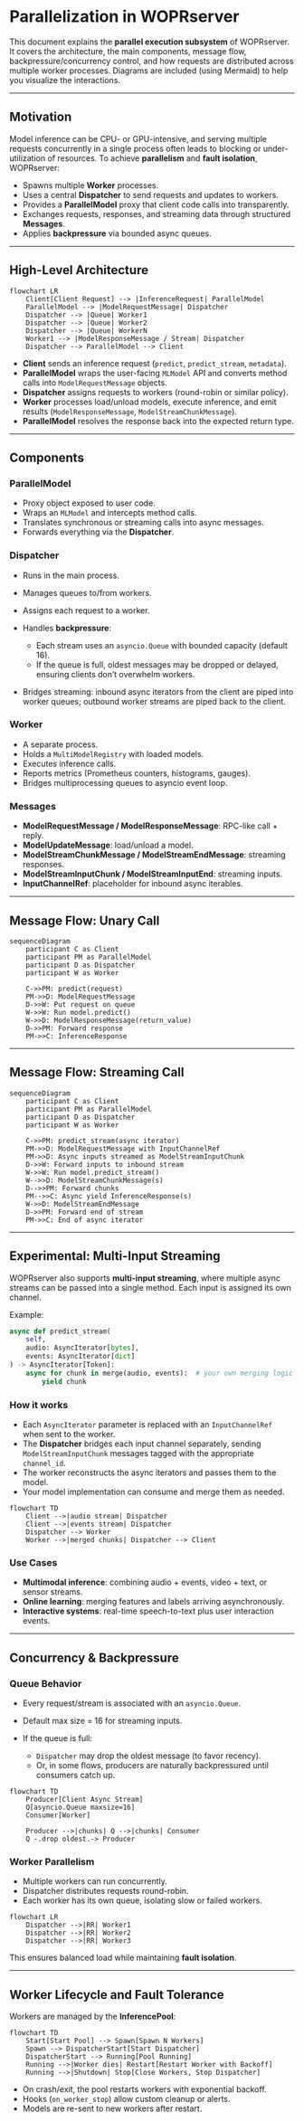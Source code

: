 # Parallelization in WOPRserver

This document explains the **parallel execution subsystem** of WOPRserver. It covers the architecture, the main components, message flow, backpressure/concurrency control, and how requests are distributed across multiple worker processes. Diagrams are included (using Mermaid) to help you visualize the interactions.

---

## Motivation

Model inference can be CPU- or GPU-intensive, and serving multiple requests concurrently in a single process often leads to blocking or under-utilization of resources. To achieve **parallelism** and **fault isolation**, WOPRserver:

* Spawns multiple **Worker** processes.
* Uses a central **Dispatcher** to send requests and updates to workers.
* Provides a **ParallelModel** proxy that client code calls into transparently.
* Exchanges requests, responses, and streaming data through structured **Messages**.
* Applies **backpressure** via bounded async queues.

---

## High-Level Architecture

```mermaid
flowchart LR
    Client[Client Request] --> |InferenceRequest| ParallelModel
    ParallelModel --> |ModelRequestMessage| Dispatcher
    Dispatcher --> |Queue| Worker1
    Dispatcher --> |Queue| Worker2
    Dispatcher --> |Queue| WorkerN
    Worker1 --> |ModelResponseMessage / Stream| Dispatcher
    Dispatcher --> ParallelModel --> Client
```

* **Client** sends an inference request (`predict`, `predict_stream`, `metadata`).
* **ParallelModel** wraps the user-facing `MLModel` API and converts method calls into `ModelRequestMessage` objects.
* **Dispatcher** assigns requests to workers (round-robin or similar policy).
* **Worker** processes load/unload models, execute inference, and emit results (`ModelResponseMessage`, `ModelStreamChunkMessage`).
* **ParallelModel** resolves the response back into the expected return type.

---

## Components

### ParallelModel

* Proxy object exposed to user code.
* Wraps an `MLModel` and intercepts method calls.
* Translates synchronous or streaming calls into async messages.
* Forwards everything via the **Dispatcher**.

### Dispatcher

* Runs in the main process.
* Manages queues to/from workers.
* Assigns each request to a worker.
* Handles **backpressure**:

  * Each stream uses an `asyncio.Queue` with bounded capacity (default 16).
  * If the queue is full, oldest messages may be dropped or delayed, ensuring clients don’t overwhelm workers.
* Bridges streaming: inbound async iterators from the client are piped into worker queues; outbound worker streams are piped back to the client.

### Worker

* A separate process.
* Holds a `MultiModelRegistry` with loaded models.
* Executes inference calls.
* Reports metrics (Prometheus counters, histograms, gauges).
* Bridges multiprocessing queues to asyncio event loop.

### Messages

* **ModelRequestMessage / ModelResponseMessage**: RPC-like call + reply.
* **ModelUpdateMessage**: load/unload a model.
* **ModelStreamChunkMessage / ModelStreamEndMessage**: streaming responses.
* **ModelStreamInputChunk / ModelStreamInputEnd**: streaming inputs.
* **InputChannelRef**: placeholder for inbound async iterables.

---

## Message Flow: Unary Call

```mermaid
sequenceDiagram
    participant C as Client
    participant PM as ParallelModel
    participant D as Dispatcher
    participant W as Worker

    C->>PM: predict(request)
    PM->>D: ModelRequestMessage
    D->>W: Put request on queue
    W->>W: Run model.predict()
    W->>D: ModelResponseMessage(return_value)
    D->>PM: Forward response
    PM->>C: InferenceResponse
```

---

## Message Flow: Streaming Call

```mermaid
sequenceDiagram
    participant C as Client
    participant PM as ParallelModel
    participant D as Dispatcher
    participant W as Worker

    C->>PM: predict_stream(async iterator)
    PM->>D: ModelRequestMessage with InputChannelRef
    PM->>D: Async inputs streamed as ModelStreamInputChunk
    D->>W: Forward inputs to inbound stream
    W->>W: Run model.predict_stream()
    W-->>D: ModelStreamChunkMessage(s)
    D-->>PM: Forward chunks
    PM-->>C: Async yield InferenceResponse(s)
    W->>D: ModelStreamEndMessage
    D->>PM: Forward end of stream
    PM->>C: End of async iterator
```

---

## Experimental: Multi-Input Streaming

WOPRserver also supports **multi-input streaming**, where multiple async streams can be passed into a single method. Each input is assigned its own channel.

Example:

```python
async def predict_stream(
    self,
    audio: AsyncIterator[bytes],
    events: AsyncIterator[dict]
) -> AsyncIterator[Token]:
    async for chunk in merge(audio, events):  # your own merging logic
        yield chunk
```

### How it works

* Each `AsyncIterator` parameter is replaced with an `InputChannelRef` when sent to the worker.
* The **Dispatcher** bridges each input channel separately, sending `ModelStreamInputChunk` messages tagged with the appropriate `channel_id`.
* The worker reconstructs the async iterators and passes them to the model.
* Your model implementation can consume and merge them as needed.

```mermaid
flowchart TD
    Client -->|audio stream| Dispatcher
    Client -->|events stream| Dispatcher
    Dispatcher --> Worker
    Worker -->|merged chunks| Dispatcher --> Client
```

### Use Cases

* **Multimodal inference**: combining audio + events, video + text, or sensor streams.
* **Online learning**: merging features and labels arriving asynchronously.
* **Interactive systems**: real-time speech-to-text plus user interaction events.

---

## Concurrency & Backpressure

### Queue Behavior

* Every request/stream is associated with an `asyncio.Queue`.
* Default max size = 16 for streaming inputs.
* If the queue is full:

  * `Dispatcher` may drop the oldest message (to favor recency).
  * Or, in some flows, producers are naturally backpressured until consumers catch up.

```mermaid
flowchart TD
    Producer[Client Async Stream]
    Q[asyncio.Queue maxsize=16]
    Consumer[Worker]

    Producer -->|chunks| Q -->|chunks| Consumer
    Q -.drop oldest.-> Producer
```

### Worker Parallelism

* Multiple workers can run concurrently.
* Dispatcher distributes requests round-robin.
* Each worker has its own queue, isolating slow or failed workers.

```mermaid
flowchart LR
    Dispatcher -->|RR| Worker1
    Dispatcher -->|RR| Worker2
    Dispatcher -->|RR| Worker3
```

This ensures balanced load while maintaining **fault isolation**.

---

## Worker Lifecycle and Fault Tolerance

Workers are managed by the **InferencePool**:

```mermaid
flowchart TD
    Start[Start Pool] --> Spawn[Spawn N Workers]
    Spawn --> DispatcherStart[Start Dispatcher]
    DispatcherStart --> Running[Pool Running]
    Running -->|Worker dies| Restart[Restart Worker with Backoff]
    Running -->|Shutdown| Stop[Close Workers, Stop Dispatcher]
```

* On crash/exit, the pool restarts workers with exponential backoff.
* Hooks (`on_worker_stop`) allow custom cleanup or alerts.
* Models are re-sent to new workers after restart.

